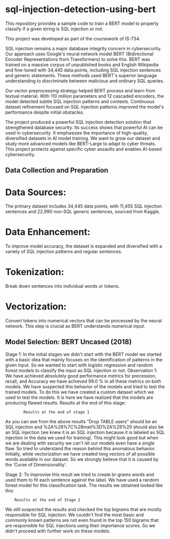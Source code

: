 # sql-injection-detection-using-bert
This repository provides a sample code to train a BERT model to properly classify if a given string is SQL injection or not.

This project was developed as part of the coursework of IS-734.

SQL injection remains a major database integrity concern in cybersecurity. Our approach uses Google's neural network model BERT (Bidirectional Encoder Representations from Transformers) to solve this. BERT was trained on a massive corpus of unpublished books and English Wikipedia and fine-tuned with 34,445 data points, including SQL injection sentences and generic statements. These methods used BERT's superior language understanding to discriminate between malicious and ordinary SQL queries.

Our vector preprocessing strategy helped BERT process and learn from textual material. With 110 million parameters and 12 cascaded encoders, the model detected subtle SQL injection patterns and contexts. Continuous dataset refinement focused on SQL injection patterns improved the model's performance despite initial obstacles.

The project produced a powerful SQL injection detection solution that strengthened database security. Its success shows that powerful AI can be used in cybersecurity. It emphasizes the importance of high-quality, diversified datasets in AI model training. We want to grow our dataset and study more advanced models like BERT-Large to adapt to cyber threats. This project protects against specific cyber assaults and enables AI-based cybersecurity.

## Data Collection and Preparation
# Data Sources: 
The primary dataset includes 34,445 data points, with 11,455 SQL injection sentences and 22,990 non-SQL generic sentences, sourced from Kaggle.
# Data Enhancement: 
To improve model accuracy, the dataset is expanded and diversified with a variety of SQL injection patterns and regular sentences.
# Tokenization: 
Break down sentences into individual words or tokens.
# Vectorization: 
Convert tokens into numerical vectors that can be processed by the neural network. This step is crucial as BERT understands numerical input.

## Model Selection: BERT Uncased (2018)
Stage 1: In the initial stages we didn't start with the BERT model we started with a basic idea that mainly focuses on the identification of patterns in the given input. So we wanted to start with logistic regression and random forest models to classify the input as SQL injection or not.
Observation 1: We have achieved absolutely good performance metrics for precession, recall, and Accuracy we have achieved 99.0 % in all these metrics on both models.
We have suspected this behavior of the models and tried to test the trained models. To do this we have created a custom dataset which we used to test the models. It is here we have realized that the models are producing flawed results.
Results at the end of this stage:

			Results at the end of stage 1

As you can see from the above results “Drop TABLE users” should be an SQL injection and %2A%28%7C%28mail%3D%2A%29%29 should also be an SQL injection (we knew it is an SQL injection because it is labeled as SQL injection in the data we used for training). 
This might look good but when we are dealing with security we can't let our models even have a single flaw. 
So tried to understand the reason behind this anomalous behavior.
Initially, while vectorization we have created long vectors of all possible words available in our dataset. So we strongly believe that it is caused by the ‘Curse of Dimensionality’. 

Stage 2: 
To improvise this result we tried to create bi-grams words and used them to fit each sentence against the label.
We have used a random forest model for this classification task.
The results we obtained looked like this:

		Results at the end of Stage 2
We still suspected the results and checked the top bigrams that are mostly responsible for SQL injection. We couldn't find the most basic and commonly known patterns are not even found in the top 150 bigrams that are responsible for SQL injections using their importance scores.
So we didn't proceed with further work on these models.


